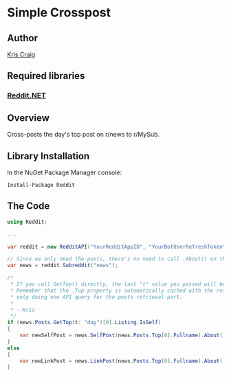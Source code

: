 # Simple Crosspost

## Author

[Kris Craig](../../../docs/contributors/Kris%20Craig.md)

## Required libraries

### [Reddit.NET](https://github.com/sirkris/Reddit.NET)

## Overview

Cross-posts the day's top post on r/news to r/MySub.

## Library Installation

In the NuGet Package Manager console:

    Install-Package Reddit

## The Code

```c#
using Reddit;

...

var reddit = new RedditAPI("YourRedditAppID", "YourBotUserRefreshToken");

// Since we only need the posts, there's no need to call .About() on this one.  --Kris
var news = reddit.Subreddit("news");

/*
 * If you call GetTop() directly, the last "t" value you passed will be used for the .Top property.
 * Remember that the .Top property is automatically cached with the results of GetTop(), so we're 
 * only doing one API query for the posts retrieval part.
 * 
 * --Kris
 */
if (news.Posts.GetTop(t: "day")[0].Listing.IsSelf)
{
	var newSelfPost = news.SelfPost(news.Posts.Top[0].Fullname).About().XPostTo("MySub");
}
else
{
	var newLinkPost = news.LinkPost(news.Posts.Top[0].Fullname).About().XPostTo("MySub");
}
```
